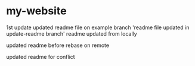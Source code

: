 # my-website
1st update
updated readme file on example branch
'readme file updated in update-readme branch'
readme updated from locally

updated readme before rebase on remote

updated readme for conflict
